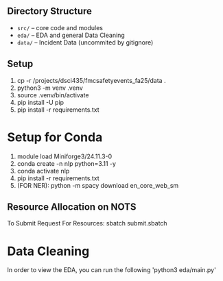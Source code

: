 
## Directory Structure
- `src/` – core code and modules
- `eda/` – EDA and general Data Cleaning
- `data/` – Incident Data (uncommited by gitignore)

## Setup
1. cp -r /projects/dsci435/fmcsafetyevents_fa25/data . 
2. python3 -m venv .venv 
3. source .venv/bin/activate
4. pip install -U pip
4. pip install -r requirements.txt


# Setup for Conda
1. module load Miniforge3/24.11.3-0
2. conda create -n nlp python=3.11 -y
3. conda activate nlp
4. pip install -r requirements.txt
5. (FOR NER): python -m spacy download en_core_web_sm



## Resource Allocation on NOTS
To Submit Request For Resources: 
    sbatch submit.sbatch

# Data Cleaning
In order to view the EDA, you can run the following 'python3 eda/main.py'


